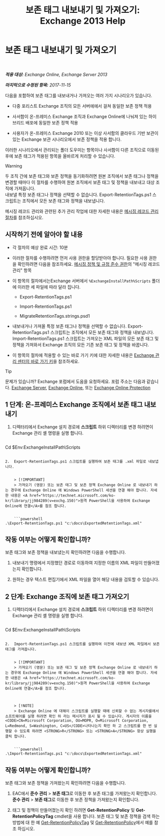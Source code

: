 ﻿---
title: '보존 태그 내보내기 및 가져오기: Exchange 2013 Help'
TOCTitle: 보존 태그 내보내기 및 가져오기
ms:assetid: 18405ea2-7ccc-475e-bd84-8b040e17bf44
ms:mtpsurl: https://technet.microsoft.com/ko-kr/library/JJ907307(v=EXCHG.150)
ms:contentKeyID: 51407671
ms.date: 05/22/2018
mtps_version: v=EXCHG.150
ms.translationtype: MT
---

# 보존 태그 내보내기 및 가져오기

 

_**적용 대상:** Exchange Online, Exchange Server 2013_

_**마지막으로 수정된 항목:** 2017-11-15_

다음을 포함하여 보존 태그를 내보내거나 가져오는 여러 가지 시나리오가 있습니다.

  - 다중 포리스트 Exchange 조직의 모든 서버에에서 걸쳐 동일한 보존 정책 적용

  - 사서함이 온-프레미스 Exchange 조직과 Exchange Online에 나눠져 있는 하이브리드 배포에 동일한 보존 정책 적용

  - 사용자가 온-프레미스 Exchange 2010 또는 이상 사서함의 클라우드 기반 보관이 있는 Exchange 보관 시나리오에서 보존 정책을 적용 합니다.

이러한 시나리오에서 관리되는 폴더 도우미는 항목이나 사서함이 다른 조직으로 이동된 후에 보존 태그가 적용된 항목을 올바르게 처리할 수 있습니다.


> [!WARNING]
> 두 조직 간에 보존 태그와 보존 정책을 동기화하려면 원본 조직에서 보존 태그나 정책을 변경할 때마다 이 절차를 수행하여 원본 조직에서 보존 태그 및 정책을 내보내고 대상 조직에 가져옵니다.<BR>내보낼 특정 보존 태그나 정책을 선택할 수 없습니다. Export-RetentionTags.ps1 스크립트는 조직에서 모든 보존 태그와 정책을 내보냅니다.



메시징 레코드 관리와 관련된 추가 관리 작업에 대한 자세한 내용은 [메시징 레코드 관리 절차](messaging-records-management-procedures-exchange-2013-help.md)를 참조하십시오.

## 시작하기 전에 알아야 할 내용

  - 각 절차의 예상 완료 시간: 10분

  - 이러한 절차를 수행하려면 먼저 사용 권한을 할당받아야 합니다. 필요한 사용 권한을 확인하려면 다음을 참조하세요. [메시징 정책 및 규정 준수 권한](messaging-policy-and-compliance-permissions-exchange-2013-help.md)의 "메시징 레코드 관리" 항목

  - 이 항목의 절차에서는Exchange 서버에서 `%ExchangeInstallPath%Scripts` 폴더에 이러한 세 파일에 따라 달라 집니다.
    
      - Export-RetentionTags.ps1
    
      - Import-RetentionTags.ps1
    
      - MigrateRetentionTags.strings.psd1

  - 내보내거나 가져올 특정 보존 태그나 정책을 선택할 수 없습니다. Export-RetentionTags.ps1 스크립트는 조직에서 모든 보존 태그와 정책을 내보냅니다. Import-RetentionTags.ps1 스크립트는 가져오는 XML 파일의 모든 보존 태그 및 정책을 가져와서 Exchange 조직의 모든 기존 보존 태그 및 정책을 바꿉니다.

  - 이 항목의 절차에 적용할 수 있는 바로 가기 키에 대한 자세한 내용은 [Exchange 관리 센터의 바로 가기 키](keyboard-shortcuts-in-the-exchange-admin-center-exchange-online-protection-help.md)을 참조하세요.


> [!TIP]
> 문제가 있습니까? Exchange 포럼에서 도움을 요청하세요. 포럼 주소는 다음과 같습니다. <A href="https://go.microsoft.com/fwlink/p/?linkid=60612">Exchange Server</A>, <A href="https://go.microsoft.com/fwlink/p/?linkid=267542">Exchange Online</A>, 또는 <A href="https://go.microsoft.com/fwlink/p/?linkid=285351">Exchange Online Protection</A>



## 1 단계: 온-프레미스 Exchange 조직에서 보존 태그 내보내기

1.  디렉터리에서 Exchange 설치 경로에 **스크립트** 하위 디렉터리를 변경 하려면이 Exchange 관리 셸 명령을 실행 합니다.
    
    ```powershell
Cd $Env:ExchangeInstallPath\Scripts
```

2.  Export-RetentionTags.ps1 스크립트를 실행하여 보존 태그를 .xml 파일로 내보냅니다.
    

    > [!IMPORTANT]
    > 가져오기 (영문) 또는 보존 태그 및 보존 정책 Exchange Online 로 내보내기 하는 경우에 Exchange Online 에 Windows PowerShell 세션을 연결 해야 합니다. 자세한 내용은 <A href="https://technet.microsoft.com/ko-kr/library/jj984289(v=exchg.150)">원격 PowerShell을 사용하여 Exchange Online에 연결</A>를 참조 합니다.

    
    ```powershell
.\Export-RetentionTags.ps1 "c:\docs\ExportedRetentionTags.xml"
```

## 작동 여부는 어떻게 확인합니까?

보존 태그와 보존 정책을 내보냈는지 확인하려면 다음을 수행합니다.

1.  내보내기 명령에서 지정했던 경로로 이동하여 지정한 이름의 XML 파일이 만들어졌는지 확인합니다.

2.  원하는 경우 텍스트 편집기에서 XML 파일을 열어 해당 내용을 검토할 수 있습니다.

## 2 단계: Exchange 조직에 보존 태그 가져오기

1.  디렉터리에서 Exchange 설치 경로에 **스크립트** 하위 디렉터리를 변경 하려면이 Exchange 관리 셸 명령을 실행 합니다.
    
    ```powershell
Cd $Env:ExchangeInstallPath\Scripts
```

2.  Import-RetentionTags.ps1 스크립트를 실행하여 이전에 내보낸 XML 파일에서 보존 태그를 가져옵니다.
    

    > [!IMPORTANT]
    > 가져오기 (영문) 또는 보존 태그 및 보존 정책 Exchange Online 로 내보내기 하는 경우에 Exchange Online 에 Windows PowerShell 세션을 연결 해야 합니다. 자세한 내용은 <A href="https://technet.microsoft.com/ko-kr/library/jj984289(v=exchg.150)">원격 PowerShell을 사용하여 Exchange Online에 연결</A>를 참조 합니다.

    

    > [!NOTE]
    > Exchange Online 에 대해이 스크립트를 실행할 때에 신뢰할 수 없는 게시자를에서 소프트웨어를 실행 하려면 확인 하 라는 메시지가 표시 될 수 있습니다. 게시자의 이름을 <CODE>CN=Microsoft Corporation, OU=MOPR, O=Microsoft Corporation, L=Redmond, S=Washington, C=US</CODE>나타나는지 확인 하 고 스크립트를 한 번 실행할 수 있도록 하려면 <STRONG>R</STRONG> 또는 <STRONG>A</STRONG> 항상 실행을 클릭 합니다.

    
    ```powershell
.\Import-RetentionTags.ps1 "c:\docs\ExportedRetentionTags.xml"
```

## 작동 여부는 어떻게 확인합니까?

보존 태그와 보존 정책을 가져왔는지 확인하려면 다음을 수행합니다.

1.  EAC에서 **준수 관리** \> **보존 태그**로 이동한 후 보존 태그를 가져왔는지 확인합니다. **준수 관리** \> **보존 태그**로 이동한 후 보존 정책을 가져왔는지 확인합니다.

2.  태그 및 정책이 만들어졌는지 확인 하려면 **Get-RetentionPolicy** 및 **Get-RetentionPolicyTag** cmdlet을 사용 합니다. 보존 태그 및 보존 정책을 검색 하는 방법에 대 한 예 [Get-RetentionPolicyTag](https://technet.microsoft.com/ko-kr/library/dd298009\(v=exchg.150\)) 및 [Get-RetentionPolicy](https://technet.microsoft.com/ko-kr/library/dd298086\(v=exchg.150\))에서 예를 참조 하십시오.


